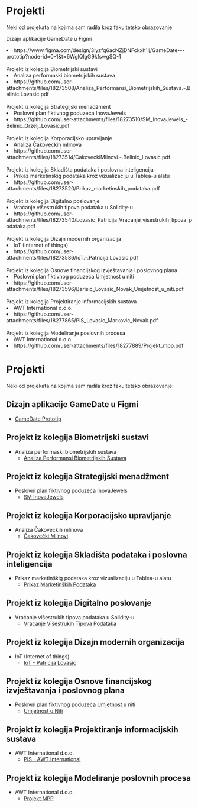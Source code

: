 # Projekti
Neki od projekata na kojima sam radila kroz fakultetsko obrazovanje<br/>

Dizajn aplikacije GameDate u Figmi <br/>
<li>https://www.figma.com/design/3iyzfq6acNZjDNFckxh1lj/GameDate---prototip?node-id=0-1&t=6WglQlgG9kfswgSQ-1
<br/><br/>
Projekt iz kolegija Biometrijski sustavi<br/>
<li>Analiza performaski biometrijskih sustava
<li>https://github.com/user-attachments/files/18273508/Analiza_Performansi_Biometrijskih_Sustava.-.Belinic.Lovasic.pdf
<br/><br/>
Projekt iz kolegija Strategijski menadžment<br/>
<li>Poslovni plan fiktivnog poduzeća InovaJewels
<li>https://github.com/user-attachments/files/18273510/SM_InovaJewels_-Belinic_Grzelj_Lovasic.pdf
<br/><br/>
Projekt iz kolegija Korporacijsko upravljanje<br/>
<li>Analiza Čakoveckih mlinova
<li>https://github.com/user-attachments/files/18273514/CakoveckiMlinovi.-.Belinic_Lovasic.pdf
<br/><br/>
Projekt iz kolegija Skladišta podataka i poslovna inteligencija<br/>
<li>Prikaz marketinškig podataka kroz vizualizaciju u Tablea-u alatu
<li>https://github.com/user-attachments/files/18273520/Prikaz_marketinskih_podataka.pdf
<br/><br/>
Projekt iz kolegija Digitalno poslovanje<br/>
<li>Vraćanje višestrukih tipova podataka u Solidity-u
<li>https://github.com/user-attachments/files/18273540/Lovasic_Patricija_Vracanje_visestrukih_tipova_podataka.pdf
<br/><br/>
Projekt iz kolegija Dizajn modernih organizacija<br/>
<li>IoT (Internet of things)
<li>https://github.com/user-attachments/files/18273586/IoT.-.Patricija.Lovasic.pdf
<br/><br/>
Projekt iz kolegija Osnove financijskog izvještavanja i poslovnog plana<br/>
<li>Poslovni plan fiktivnog poduzeća Umjetnost u niti
<li>https://github.com/user-attachments/files/18273596/Barisic_Lovasic_Novak_Umjetnost_u_niti.pdf
<br/><br/>
Projekt iz kolegija Projektiranje informacijskih sustava<br/>
<li>AWT International d.o.o.
<li>https://github.com/user-attachments/files/18277865/PIS_Lovasic_Markovic_Novak.pdf
<br/><br/>
Projekt iz kolegija Modeliranje poslovnih procesa <br/>
<li>AWT International d.o.o.
<li>https://github.com/user-attachments/files/18277889/Projekt_mpp.pdf


# Projekti

Neki od projekata na kojima sam radila kroz fakultetsko obrazovanje:

## Dizajn aplikacije GameDate u Figmi
- [GameDate Prototip](https://www.figma.com/design/3iyzfq6acNZjDNFckxh1lj/GameDate---prototip?node-id=0-1&t=6WglQlgG9kfswgSQ-1)

## Projekt iz kolegija Biometrijski sustavi
- Analiza performaski biometrijskih sustava
  - [Analiza Performansi Biometrijskih Sustava](https://github.com/user-attachments/files/18273508/Analiza_Performansi_Biometrijskih_Sustava.-.Belinic.Lovasic.pdf)

## Projekt iz kolegija Strategijski menadžment
- Poslovni plan fiktivnog poduzeća InovaJewels
  - [SM InovaJewels](https://github.com/user-attachments/files/18273510/SM_InovaJewels_-Belinic_Grzelj_Lovasic.pdf)

## Projekt iz kolegija Korporacijsko upravljanje
- Analiza Čakoveckih mlinova
  - [Čakovečki Mlinovi](https://github.com/user-attachments/files/18273514/CakoveckiMlinovi.-.Belinic_Lovasic.pdf)

## Projekt iz kolegija Skladišta podataka i poslovna inteligencija
- Prikaz marketinškig podataka kroz vizualizaciju u Tablea-u alatu
  - [Prikaz Marketinških Podataka](https://github.com/user-attachments/files/18273520/Prikaz_marketinskih_podataka.pdf)

## Projekt iz kolegija Digitalno poslovanje
- Vraćanje višestrukih tipova podataka u Solidity-u
  - [Vraćanje Višestrukih Tipova Podataka](https://github.com/user-attachments/files/18273540/Lovasic_Patricija_Vracanje_visestrukih_tipova_podataka.pdf)

## Projekt iz kolegija Dizajn modernih organizacija
- IoT (Internet of things)
  - [IoT - Patricija Lovasic](https://github.com/user-attachments/files/18273586/IoT.-.Patricija.Lovasic.pdf)

## Projekt iz kolegija Osnove financijskog izvještavanja i poslovnog plana
- Poslovni plan fiktivnog poduzeća Umjetnost u niti
  - [Umjetnost u Niti](https://github.com/user-attachments/files/18273596/Barisic_Lovasic_Novak_Umjetnost_u_niti.pdf)

## Projekt iz kolegija Projektiranje informacijskih sustava
- AWT International d.o.o.
  - [PIS - AWT International](https://github.com/user-attachments/files/18277865/PIS_Lovasic_Markovic_Novak.pdf)

## Projekt iz kolegija Modeliranje poslovnih procesa
- AWT International d.o.o.
  - [Projekt MPP](https://github.com/user-attachments/files/18277889/Projekt_mpp.pdf)

